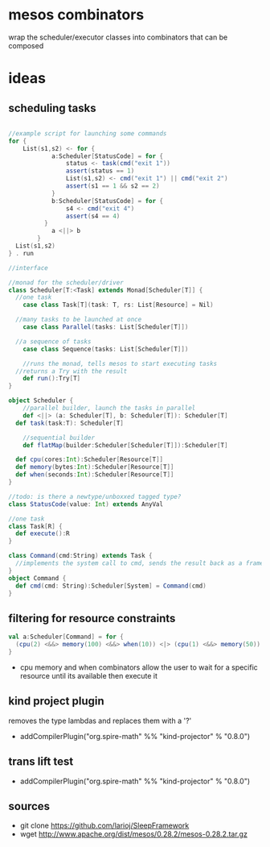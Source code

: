 mesos combinators
=================

wrap the scheduler/executor classes into combinators that can be composed 

ideas
=====

scheduling tasks
----------------

```scala

//example script for launching some commands
for {
	List(s1,s2) <- for {
			a:Scheduler[StatusCode] = for {
				status <- task(cmd("exit 1"))
				assert(status == 1)
				List(s1,s2) <- cmd("exit 1") || cmd("exit 2")
				assert(s1 == 1 && s2 == 2)
			}
			b:Scheduler[StatusCode] = for {
				s4 <- cmd("exit 4")
				assert(s4 == 4)
		  }
			a <||> b
		}
  List(s1,s2)
} . run

//interface

//monad for the scheduler/driver
class Scheduler[T:<Task] extends Monad[Scheduler[T]] {
  //one task
	case class Task[T](task: T, rs: List[Resource] = Nil)

  //many tasks to be launched at once
	case class Parallel(tasks: List[Scheduler[T]])

  //a sequence of tasks
	case class Sequence(tasks: List[Scheduler[T]])

	//runs the monad, tells mesos to start executing tasks
  //returns a Try with the result
	def run():Try[T]
}

object Scheduler {
	//parallel builder, launch the tasks in parallel 
	def <||> (a: Scheduler[T], b: Scheduler[T]): Scheduler[T]
  def task(task:T): Scheduler[T]

	//sequential builder
	def flatMap(builder:Scheduler[Scheduler[T]]):Scheduler[T]

  def cpu(cores:Int):Scheduler[Resource[T]]
  def memory(bytes:Int):Scheduler[Resource[T]]
  def when(seconds:Int):Scheduler[Resource[T]]
}

//todo: is there a newtype/unboxxed tagged type?
class StatusCode(value: Int) extends AnyVal

//one task
class Task[R] {
  def execute():R
}

class Command(cmd:String) extends Task {
  //implements the system call to cmd, sends the result back as a framework message
}
object Command {
  def cmd(cmd: String):Scheduler[System] = Command(cmd)
}
```

filtering for resource constraints
----------------------------------
```scala
val a:Scheduler[Command] = for {
  (cpu(2) <&&> memory(100) <&&> when(10)) <|> (cpu(1) <&&> memory(50)) withResource cmd("exit 5")
}
```

* cpu memory and when combinators allow the user to wait for a specific resource until its available then execute it

kind project plugin
--------------------
removes the type lambdas and replaces them with a '?'
* addCompilerPlugin("org.spire-math" %% "kind-projector" % "0.8.0")

trans lift test
----------------

* addCompilerPlugin("org.spire-math" %% "kind-projector" % "0.8.0")

sources
-------
* git clone https://github.com/larioj/SleepFramework
* wget http://www.apache.org/dist/mesos/0.28.2/mesos-0.28.2.tar.gz
